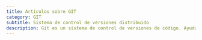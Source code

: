 ```yaml
---
title: Artículos sobre GIT
category: GIT
subtitle: Sistema de control de versiones distribuido
description: Git es un sistema de control de versiones de código. Ayuda a los desarrolladores a mantener un historial de cambios en su código fuente y a trabajar en colaboración en proyectos.
---
```

